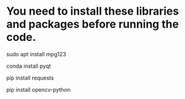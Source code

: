 # You need to install these libraries and packages before running the code.

sudo apt install mpg123

conda install pyqt

pip install requests

pip install opencv-python

